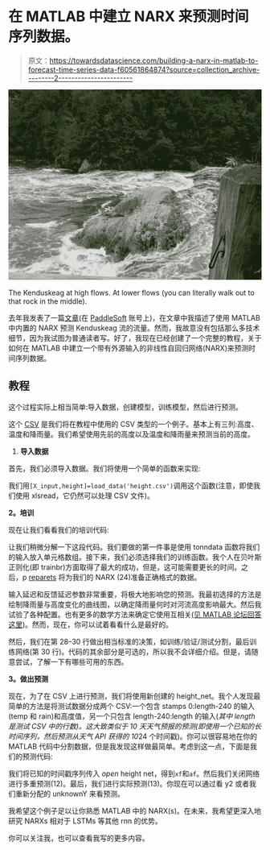 # 在 MATLAB 中建立 NARX 来预测时间序列数据。

> 原文：<https://towardsdatascience.com/building-a-narx-in-matlab-to-forecast-time-series-data-f60561864874?source=collection_archive---------2----------------------->

![](img/12fb4c998ea31fc5924625a50a7aa818.png)

The Kenduskeag at high flows. At lower flows (you can literally walk out to that rock in the middle).

去年我发表了一篇[文章](https://medium.com/@paddlesoft/forecasting-the-flow-of-the-kenduskeag-a731c5d35aa6)(在 [PaddleSoft](https://medium.com/u/ffe5d69df3f?source=post_page-----f60561864874--------------------------------) 账号上)，在文章中我描述了使用 MATLAB 中内置的 NARX 预测 Kenduskeag 流的流量。然而，我故意没有包括那么多技术细节，因为我试图为普通读者写。好了，我现在已经创建了一个完整的教程，关于如何在 MATLAB 中建立一个带有外源输入的非线性自回归网络(NARX)来预测时间序列数据。

## 教程

这个过程实际上相当简单:导入数据，创建模型，训练模型，然后进行预测。

这个 [CSV](https://github.com/isaacmg/lstm_stream/blob/master/height.csv) 是我们将在教程中使用的 CSV 类型的一个例子。基本上有三列:高度、温度和降雨量。我们希望使用先前的高度以及温度和降雨量来预测当前的高度。

1.  **导入数据**

首先，我们必须导入数据。我们将使用一个简单的函数来实现:

我们用`[X_input,height]=load_data('height.csv')`调用这个函数(注意，即使我们使用 xlsread，它仍然可以处理 CSV 文件)。

**2。培训**

现在让我们看看我们的培训代码:

让我们稍微分解一下这段代码。我们要做的第一件事是使用 tonndata 函数将我们的输入放入单元格数组。接下来，我们必须选择我们的训练函数。我个人在贝叶斯正则化(即 trainbr)方面取得了最大的成功，但是，这可能需要更长的时间。之后，p [reparets](https://www.mathworks.com/help/nnet/ref/preparets.html) 将为我们的 NARX (24)准备正确格式的数据。

输入延迟和反馈延迟参数非常重要，将极大地影响您的预测。我最初选择的方法是绘制降雨量与高度变化的曲线图，以确定降雨量何时对河流高度影响最大。然后我试验了各种配置。也有更多的数学方法来确定它使用互相关[(见 MATLAB 论坛回答这里](https://www.mathworks.com/matlabcentral/answers/84271-narx-time-delay-estimation))。然而，现在，你可以试着看看什么是最好的。

然后，我们在第 28–30 行做出相当标准的决策，如训练/验证/测试分割，最后训练网络(第 30 行)。代码的其余部分是可选的，所以我不会详细介绍。但是，请随意尝试，了解一下有哪些可用的东西。

**3。做出预测**

现在，为了在 CSV 上进行预测，我们将使用新创建的 height_net。我个人发现最简单的方法是将测试数据分成两个 CSV:一个包含 stamps 0:length-240 的输入(temp 和 rain)和高度值，另一个只包含 length-240:length 的输入(*其中 length 是测试 CSV 中的行数)。这大致类似于 10 天天气预报的预测(即使用一个已知的长时间序列，然后预测从天气 API 获得的 10*24 个时间戳)。你可以很容易地在你的 MATLAB 代码中分割数据，但是我发现这样做最简单。考虑到这一点，下面是我们的预测代码:

我们将已知的时间戳序列传入 *open* height net，得到`xf`和`af`。然后我们关闭网络进行多重预测(12)。最后，我们进行实际预测(13)。你现在可以通过看 y2 或者我们重新分配的 unknownY 来看预测。

我希望这个例子足以让你熟悉 MATLAB 中的 NARX(s)。在未来，我希望更深入地研究 NARXs 相对于 LSTMs 等其他 rnn 的优势。

你可以关注我，也可以查看我写的更多内容。